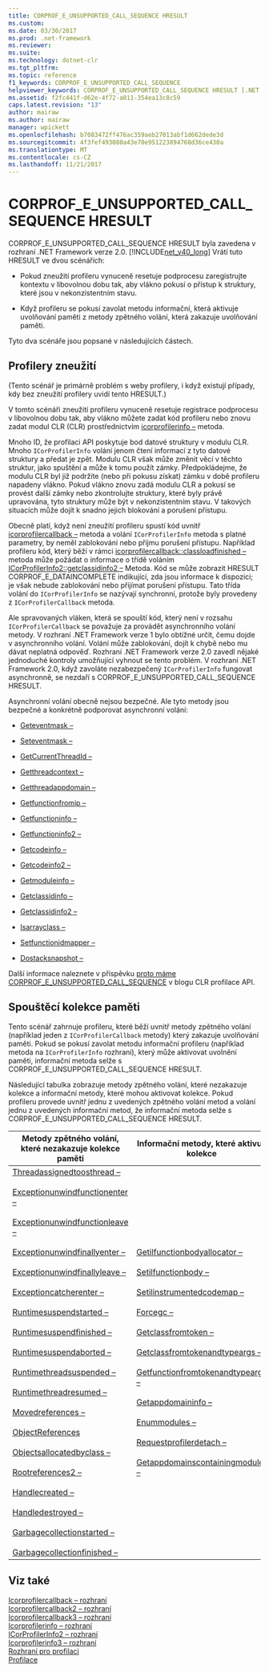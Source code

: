 ```yaml
---
title: CORPROF_E_UNSUPPORTED_CALL_SEQUENCE HRESULT
ms.custom: 
ms.date: 03/30/2017
ms.prod: .net-framework
ms.reviewer: 
ms.suite: 
ms.technology: dotnet-clr
ms.tgt_pltfrm: 
ms.topic: reference
f1_keywords: CORPROF_E_UNSUPPORTED_CALL_SEQUENCE
helpviewer_keywords: CORPROF_E_UNSUPPORTED_CALL_SEQUENCE HRESULT [.NET Framework profiling]
ms.assetid: f2fc441f-d62e-4f72-a011-354ea13c8c59
caps.latest.revision: "13"
author: mairaw
ms.author: mairaw
manager: wpickett
ms.openlocfilehash: b7083472ff476ac359aeb27013abf1d662dede3d
ms.sourcegitcommit: 4f3fef493080a43e70e951223894768d36ce430a
ms.translationtype: MT
ms.contentlocale: cs-CZ
ms.lasthandoff: 11/21/2017
---
```

# <a name="corprofeunsupportedcallsequence-hresult"></a>CORPROF_E_UNSUPPORTED_CALL_SEQUENCE HRESULT
CORPROF_E_UNSUPPORTED_CALL_SEQUENCE HRESULT byla zavedena v rozhraní .NET Framework verze 2.0. [!INCLUDE[net_v40_long](../../../../includes/net-v40-long-md.md)] Vrátí tuto HRESULT ve dvou scénářích:  
  
-   Pokud zneužití profileru vynuceně resetuje podprocesu zaregistrujte kontextu v libovolnou dobu tak, aby vlákno pokusí o přístup k struktury, které jsou v nekonzistentním stavu.  
  
-   Když profileru se pokusí zavolat metodu informační, která aktivuje uvolňování paměti z metody zpětného volání, která zakazuje uvolňování paměti.  
  
 Tyto dva scénáře jsou popsané v následujících částech.  
  
## <a name="hijacking-profilers"></a>Profilery zneužití  
 (Tento scénář je primárně problém s weby profilery, i když existují případy, kdy bez zneužití profilery uvidí tento HRESULT.)  
  
 V tomto scénáři zneužití profileru vynuceně resetuje registrace podprocesu v libovolnou dobu tak, aby vlákno můžete zadat kód profileru nebo znovu zadat modul CLR (CLR) prostřednictvím [icorprofilerinfo –](../../../../docs/framework/unmanaged-api/profiling/icorprofilerinfo-interface.md) metoda.  
  
 Mnoho ID, že profilaci API poskytuje bod datové struktury v modulu CLR. Mnoho `ICorProfilerInfo` volání jenom čtení informací z tyto datové struktury a předat je zpět. Modulu CLR však může změnit věcí v těchto struktur, jako spuštění a může k tomu použít zámky. Předpokládejme, že modulu CLR byl již podržíte (nebo při pokusu získat) zámku v době profileru napadeny vlákno. Pokud vlákno znovu zadá modulu CLR a pokusí se provést další zámky nebo zkontrolujte struktury, které byly právě upravována, tyto struktury může být v nekonzistentním stavu. V takových situacích může dojít k snadno jejich blokování a porušení přístupu.  
  
 Obecně platí, když není zneužití profileru spustí kód uvnitř [icorprofilercallback –](../../../../docs/framework/unmanaged-api/profiling/icorprofilercallback-interface.md) metoda a volání `ICorProfilerInfo` metoda s platné parametry, by neměl zablokování nebo příjmu porušení přístupu. Například profileru kód, který běží v rámci [icorprofilercallback::classloadfinished –](../../../../docs/framework/unmanaged-api/profiling/icorprofilercallback-classloadfinished-method.md) metoda může požádat o informace o třídě voláním [ICorProfilerInfo2::getclassidinfo2 –](../../../../docs/framework/unmanaged-api/profiling/icorprofilerinfo2-getclassidinfo2-method.md) Metoda. Kód se může zobrazit HRESULT CORPROF_E_DATAINCOMPLETE indikující, zda jsou informace k dispozici; je však nebude zablokování nebo přijímat porušení přístupu. Tato třída volání do `ICorProfilerInfo` se nazývají synchronní, protože byly provedeny z `ICorProfilerCallback` metoda.  
  
 Ale spravovaných vláken, která se spouští kód, který není v rozsahu `ICorProfilerCallback` se považuje za provádět asynchronního volání metody. V rozhraní .NET Framework verze 1 bylo obtížné určit, čemu dojde v asynchronního volání. Volání může zablokování, dojít k chybě nebo mu dávat neplatná odpověď. Rozhraní .NET Framework verze 2.0 zavedl nějaké jednoduché kontroly umožňující vyhnout se tento problém. V rozhraní .NET Framework 2.0, když zavoláte nezabezpečený `ICorProfilerInfo` fungovat asynchronně, se nezdaří s CORPROF_E_UNSUPPORTED_CALL_SEQUENCE HRESULT.  
  
 Asynchronní volání obecně nejsou bezpečné. Ale tyto metody jsou bezpečné a konkrétně podporovat asynchronní volání:  
  
-   [Geteventmask –](../../../../docs/framework/unmanaged-api/profiling/icorprofilerinfo-geteventmask-method.md)  
  
-   [Seteventmask –](../../../../docs/framework/unmanaged-api/profiling/icorprofilerinfo-seteventmask-method.md)  
  
-   [GetCurrentThreadId –](../../../../docs/framework/unmanaged-api/profiling/icorprofilerinfo-getcurrentthreadid-method.md)  
  
-   [Getthreadcontext –](../../../../docs/framework/unmanaged-api/profiling/icorprofilerinfo-getthreadcontext-method.md)  
  
-   [Getthreadappdomain –](../../../../docs/framework/unmanaged-api/profiling/icorprofilerinfo2-getthreadappdomain-method.md)  
  
-   [Getfunctionfromip –](../../../../docs/framework/unmanaged-api/profiling/icorprofilerinfo-getfunctionfromip-method.md)  
  
-   [Getfunctioninfo –](../../../../docs/framework/unmanaged-api/profiling/icorprofilerinfo-getfunctioninfo-method.md)  
  
-   [Getfunctioninfo2 –](../../../../docs/framework/unmanaged-api/profiling/icorprofilerinfo2-getfunctioninfo2-method.md)  
  
-   [Getcodeinfo –](../../../../docs/framework/unmanaged-api/profiling/icorprofilerinfo-getcodeinfo-method.md)  
  
-   [Getcodeinfo2 –](../../../../docs/framework/unmanaged-api/profiling/icorprofilerinfo2-getcodeinfo2-method.md)  
  
-   [Getmoduleinfo –](../../../../docs/framework/unmanaged-api/profiling/icorprofilerinfo-getmoduleinfo-method.md)  
  
-   [Getclassidinfo –](../../../../docs/framework/unmanaged-api/profiling/icorprofilerinfo-getclassidinfo-method.md)  
  
-   [Getclassidinfo2 –](../../../../docs/framework/unmanaged-api/profiling/icorprofilerinfo2-getclassidinfo2-method.md)  
  
-   [Isarrayclass –](../../../../docs/framework/unmanaged-api/profiling/icorprofilerinfo-isarrayclass-method.md)  
  
-   [Setfunctionidmapper –](../../../../docs/framework/unmanaged-api/profiling/icorprofilerinfo-setfunctionidmapper-method.md)  
  
-   [Dostacksnapshot –](../../../../docs/framework/unmanaged-api/profiling/icorprofilerinfo2-dostacksnapshot-method.md)  
  
 Další informace naleznete v příspěvku [proto máme CORPROF_E_UNSUPPORTED_CALL_SEQUENCE](http://go.microsoft.com/fwlink/?LinkId=169156) v blogu CLR profilace API.  
  
## <a name="triggering-garbage-collections"></a>Spouštěcí kolekce paměti  
 Tento scénář zahrnuje profileru, které běží uvnitř metody zpětného volání (například jeden z `ICorProfilerCallback` metody) který zakazuje uvolňování paměti. Pokud se pokusí zavolat metodu informační profileru (například metoda na `ICorProfilerInfo` rozhraní), který může aktivovat uvolnění paměti, informační metoda selže s CORPROF_E_UNSUPPORTED_CALL_SEQUENCE HRESULT.  
  
 Následující tabulka zobrazuje metody zpětného volání, které nezakazuje kolekce a informační metody, které mohou aktivovat kolekce. Pokud profileru provede uvnitř jednu z uvedených zpětného volání metod a volání jednu z uvedených informační metod, že informační metoda selže s CORPROF_E_UNSUPPORTED_CALL_SEQUENCE HRESULT.  
  
|Metody zpětného volání, které nezakazuje kolekce paměti|Informační metody, které aktivují kolekce|  
|------------------------------------------------------|------------------------------------------------------------|  
|[Threadassignedtoosthread –](../../../../docs/framework/unmanaged-api/profiling/icorprofilercallback-threadassignedtoosthread-method.md)<br /><br /> [Exceptionunwindfunctionenter –](../../../../docs/framework/unmanaged-api/profiling/icorprofilercallback-exceptionunwindfunctionenter-method.md)<br /><br /> [Exceptionunwindfunctionleave –](../../../../docs/framework/unmanaged-api/profiling/icorprofilercallback-exceptionunwindfunctionleave-method.md)<br /><br /> [Exceptionunwindfinallyenter –](../../../../docs/framework/unmanaged-api/profiling/icorprofilercallback-exceptionunwindfinallyenter-method.md)<br /><br /> [Exceptionunwindfinallyleave –](../../../../docs/framework/unmanaged-api/profiling/icorprofilercallback-exceptionunwindfinallyleave-method.md)<br /><br /> [Exceptioncatcherenter –](../../../../docs/framework/unmanaged-api/profiling/icorprofilercallback-exceptioncatcherenter-method.md)<br /><br /> [Runtimesuspendstarted –](../../../../docs/framework/unmanaged-api/profiling/icorprofilercallback-runtimesuspendstarted-method.md)<br /><br /> [Runtimesuspendfinished –](../../../../docs/framework/unmanaged-api/profiling/icorprofilercallback-runtimesuspendfinished-method.md)<br /><br /> [Runtimesuspendaborted –](../../../../docs/framework/unmanaged-api/profiling/icorprofilercallback-runtimesuspendaborted-method.md)<br /><br /> [Runtimethreadsuspended –](../../../../docs/framework/unmanaged-api/profiling/icorprofilercallback-runtimethreadsuspended-method.md)<br /><br /> [Runtimethreadresumed –](../../../../docs/framework/unmanaged-api/profiling/icorprofilercallback-runtimethreadresumed-method.md)<br /><br /> [Movedreferences –](../../../../docs/framework/unmanaged-api/profiling/icorprofilercallback-movedreferences-method.md)<br /><br /> [ObjectReferences](../../../../docs/framework/unmanaged-api/profiling/icorprofilercallback-objectreferences-method.md)<br /><br /> [Objectsallocatedbyclass –](../../../../docs/framework/unmanaged-api/profiling/icorprofilercallback-objectsallocatedbyclass-method.md)<br /><br /> [Rootreferences2 –](../../../../docs/framework/unmanaged-api/profiling/icorprofilercallback-rootreferences-method.md)<br /><br /> [Handlecreated –](../../../../docs/framework/unmanaged-api/profiling/icorprofilercallback2-handlecreated-method.md)<br /><br /> [Handledestroyed –](../../../../docs/framework/unmanaged-api/profiling/icorprofilercallback2-handledestroyed-method.md)<br /><br /> [Garbagecollectionstarted –](../../../../docs/framework/unmanaged-api/profiling/icorprofilercallback2-garbagecollectionstarted-method.md)<br /><br /> [Garbagecollectionfinished –](../../../../docs/framework/unmanaged-api/profiling/icorprofilercallback2-garbagecollectionfinished-method.md)|[Getilfunctionbodyallocator –](../../../../docs/framework/unmanaged-api/profiling/icorprofilerinfo-getilfunctionbodyallocator-method.md)<br /><br /> [Setilfunctionbody –](../../../../docs/framework/unmanaged-api/profiling/icorprofilerinfo-setilfunctionbody-method.md)<br /><br /> [Setilinstrumentedcodemap –](../../../../docs/framework/unmanaged-api/profiling/icorprofilerinfo-setilinstrumentedcodemap-method.md)<br /><br /> [Forcegc –](../../../../docs/framework/unmanaged-api/profiling/icorprofilerinfo-forcegc-method.md)<br /><br /> [Getclassfromtoken –](../../../../docs/framework/unmanaged-api/profiling/icorprofilerinfo-getclassfromtoken-method.md)<br /><br /> [Getclassfromtokenandtypeargs –](../../../../docs/framework/unmanaged-api/profiling/icorprofilerinfo2-getclassfromtokenandtypeargs-method.md)<br /><br /> [Getfunctionfromtokenandtypeargs –](../../../../docs/framework/unmanaged-api/profiling/icorprofilerinfo2-getfunctionfromtokenandtypeargs-method.md)<br /><br /> [Getappdomaininfo –](../../../../docs/framework/unmanaged-api/profiling/icorprofilerinfo-getappdomaininfo-method.md)<br /><br /> [Enummodules –](../../../../docs/framework/unmanaged-api/profiling/icorprofilerinfo3-enummodules-method.md)<br /><br /> [Requestprofilerdetach –](../../../../docs/framework/unmanaged-api/profiling/icorprofilerinfo3-requestprofilerdetach-method.md)<br /><br /> [Getappdomainscontainingmodule –](../../../../docs/framework/unmanaged-api/profiling/icorprofilerinfo3-getappdomainscontainingmodule-method.md)|  
  
## <a name="see-also"></a>Viz také  
 [Icorprofilercallback – rozhraní](../../../../docs/framework/unmanaged-api/profiling/icorprofilercallback-interface.md)  
 [Icorprofilercallback2 – rozhraní](../../../../docs/framework/unmanaged-api/profiling/icorprofilercallback2-interface.md)  
 [Icorprofilercallback3 – rozhraní](../../../../docs/framework/unmanaged-api/profiling/icorprofilercallback3-interface.md)  
 [Icorprofilerinfo – rozhraní](../../../../docs/framework/unmanaged-api/profiling/icorprofilerinfo-interface.md)  
 [ICorProfilerInfo2 – rozhraní](../../../../docs/framework/unmanaged-api/profiling/icorprofilerinfo2-interface.md)  
 [Icorprofilerinfo3 – rozhraní](../../../../docs/framework/unmanaged-api/profiling/icorprofilerinfo3-interface.md)  
 [Rozhraní pro profilaci](../../../../docs/framework/unmanaged-api/profiling/profiling-interfaces.md)  
 [Profilace](../../../../docs/framework/unmanaged-api/profiling/index.md)
